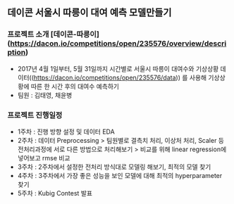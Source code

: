 ## 데이콘 서울시 따릉이 대여 예측 모델만들기
### 프로젝트 소개 [데이콘-따릉이] (https://dacon.io/competitions/open/235576/overview/description)
* 2017년 4월 1일부터, 5월 31일까지 시간별로 서울시 따릉이 대여수와 기상상황 데이터((https://dacon.io/competitions/open/235576/data)) 를 사용해 기상상황에 따른 한 시간 후의 대여수 예측하기
* 팀원 : 김태영, 채윤병

### 프로젝트 진행일정
* 1주차 : 진행 방향 설정 및 데이터 EDA
* 2주차 : 데이터 Preprocessing > 팀원별로 결측치 처리, 이상처 처리, Scaler 등 전처리과정에 서로 다른 방법으로 처리해보기 > 비교를 위해 linear regression에 넣어보고 rmse 비교
* 3주차 : 2주차에서 설정한 전처리 방식대로 모델링 해보기, 최적의 모델 찾기
* 4주차 : 3주차에서 가장 좋은 성능을 보인 모델에 대해 최적의 hyperparameter 찾기
* 5주차 : Kubig Contest 발표
